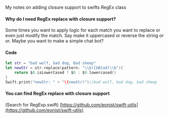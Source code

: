 My notes on adding closure support to swifts RegEx class<!--more--> 

#### Why do I need RegEx replace with closure support?

Some times you want to apply logic for each match you want to replace or even just modify the match. Say make it uppercased or reverse the string or or. Maybe you want to make a simple chat bot?

#### Code 

```swift
let str = "bad wolf, bad dog, Bad sheep"
let newStr = str.replace(pattern: "\\b([bB]ad)\\b"){
    return $0.isLowerCased ? $0 : $0.lowercased()
}
Swift.print("newStr: " + "\(newStr)")//bad wolf, bad dog, bad sheep
```

#### You can find RegEx replace with closure support 
(Search for RegExp.swift)
[https://github.com/eonist/swift-utils](https://github.com/eonist/swift-utils) 